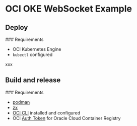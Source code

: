 # OCI OKE WebSocket Example

## Deploy

### Requirements

- OCI Kubernetes Engine
- `kubectl` configured

xxx

## Build and release

### Requirements

- [podman](https://podman.io/)
- [zx](https://github.com/google/zx)
- [OCI CLI](https://docs.oracle.com/en-us/iaas/Content/API/SDKDocs/cliinstall.htm) installed and configured
- OCI [Auth Token](https://docs.oracle.com/en-us/iaas/Content/Registry/Tasks/registrygettingauthtoken.htm) for Oracle Cloud Container Registry

